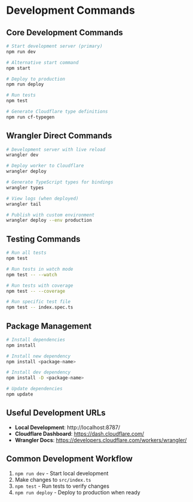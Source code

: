 # Development Commands

## Core Development Commands
```bash
# Start development server (primary)
npm run dev

# Alternative start command
npm start

# Deploy to production
npm run deploy

# Run tests
npm test

# Generate Cloudflare type definitions
npm run cf-typegen
```

## Wrangler Direct Commands
```bash
# Development server with live reload
wrangler dev

# Deploy worker to Cloudflare
wrangler deploy

# Generate TypeScript types for bindings
wrangler types

# View logs (when deployed)
wrangler tail

# Publish with custom environment
wrangler deploy --env production
```

## Testing Commands
```bash
# Run all tests
npm test

# Run tests in watch mode
npm test -- --watch

# Run tests with coverage
npm test -- --coverage

# Run specific test file
npm test -- index.spec.ts
```

## Package Management
```bash
# Install dependencies
npm install

# Install new dependency
npm install <package-name>

# Install dev dependency
npm install -D <package-name>

# Update dependencies
npm update
```

## Useful Development URLs
- **Local Development**: http://localhost:8787/
- **Cloudflare Dashboard**: https://dash.cloudflare.com/
- **Wrangler Docs**: https://developers.cloudflare.com/workers/wrangler/

## Common Development Workflow
1. `npm run dev` - Start local development
2. Make changes to `src/index.ts`
3. `npm test` - Run tests to verify changes
4. `npm run deploy` - Deploy to production when ready